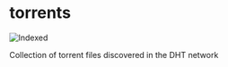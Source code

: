 torrents 
========
![Indexed](https://img.shields.io/badge/indexed-216212-blue)

Collection of torrent files discovered in the DHT network

